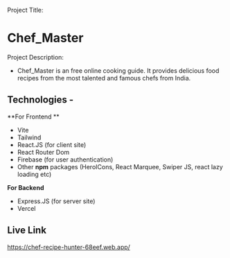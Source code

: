 Project Title:

# Chef_Master

Project Description:

- Chef_Master is an free online cooking guide. It provides delicious food recipes from the most talented and famous chefs from India.

## Technologies -

**For Frontend **

- Vite
- Tailwind
- React.JS (for client site)
- React Router Dom
- Firebase (for user authentication)
- Other **npm** packages (HeroICons, React Marquee, Swiper JS, react lazy loading etc)

**For Backend**

- Express.JS (for server site)
- Vercel

## Live Link

https://chef-recipe-hunter-68eef.web.app/

